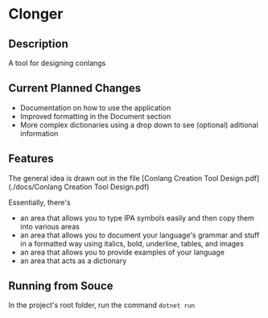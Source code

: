 # Clonger

## Description

A tool for designing conlangs

## Current Planned Changes

 - Documentation on how to use the application
 - Improved formatting in the Document section
 - More complex dictionaries using a drop down to see (optional) aditional information

## Features

The general idea is drawn out in the file [Conlang Creation Tool Design.pdf](./docs/Conlang Creation Tool Design.pdf)

Essentially, there's
 - an area that allows you to type IPA symbols easily and then copy them into various areas
 - an area that allows you to document your language's grammar and stuff in a formatted way using italics, bold, underline, tables, and images
 - an area that allows you to provide examples of your language
 - an area that acts as a dictionary
 
## Running from Souce

In the project's root folder, run the command `dotnet run`
